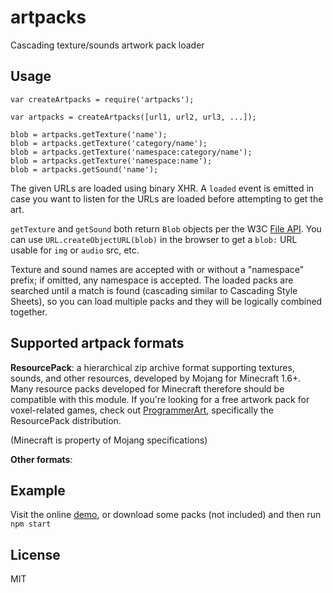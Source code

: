 # artpacks

Cascading texture/sounds artwork pack loader

## Usage

    var createArtpacks = require('artpacks');

    var artpacks = createArtpacks([url1, url2, url3, ...]);

    blob = artpacks.getTexture('name');
    blob = artpacks.getTexture('category/name');
    blob = artpacks.getTexture('namespace:category/name');
    blob = artpacks.getTexture('namespace:name');
    blob = artpacks.getSound('name');

The given URLs are loaded using binary XHR. A `loaded` event is emitted in case
you want to listen for the URLs are loaded before attempting to get the art.

`getTexture` and `getSound` both return `Blob` objects per the W3C [File API](http://www.w3.org/TR/FileAPI/).
You can use `URL.createObjectURL(blob)` in the browser to get a `blob:` URL usable for `img` or `audio` src, etc.

Texture and sound names are accepted with or without a "namespace" prefix; if omitted, any namespace is accepted.
The loaded packs are searched until a match is found (cascading similar to Cascading Style Sheets), so you can 
load multiple packs and they will be logically combined together.

## Supported artpack formats

**ResourcePack**: a hierarchical zip archive format supporting textures, sounds, and other resources, 
developed by Mojang for Minecraft 1.6+. Many resource packs developed for Minecraft therefore should be compatible
with this module. If you're looking for a free artwork pack for voxel-related games, check out [ProgrammerArt](https://github.com/deathcap/ProgrammerArt),
specifically the ResourcePack distribution.

(Minecraft is property of Mojang specifications)

**Other formats**: 

## Example

Visit the online [demo](http://deathcap.github.io/artpacks/), or download some packs (not included) and then run `npm start`


## License

MIT

